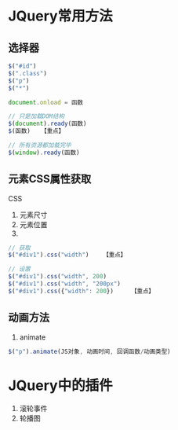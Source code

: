 # JQuery常用方法

## 选择器

```js
$("#id")
$(".class")
$("p")
$("*")

```

```js
document.onload = 函数

// 只是加载DOM结构
$(document).ready(函数)
$(函数)   【重点】

// 所有资源都加载完毕
$(window).ready(函数)

```

## 元素CSS属性获取
CSS
1. 元素尺寸
2. 元素位置
3. 

```js
// 获取
$("#div1").css("width")    【重点】

// 设置
$("#div1").css("width", 200)
$("#div1").css("width", "200px")
$("#div1").css({"width": 200})     【重点】
```

## 动画方法
1. animate

```js
$("p").animate(JS对象, 动画时间, 回调函数/动画类型)
```


# JQuery中的插件 #

1. 滚轮事件
2. 轮播图